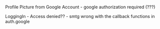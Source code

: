 Profile Picture from Google Account - google authorization required (???)

LoggingIn - Access denied?? - smtg wrong with the callback functions in auth.google
